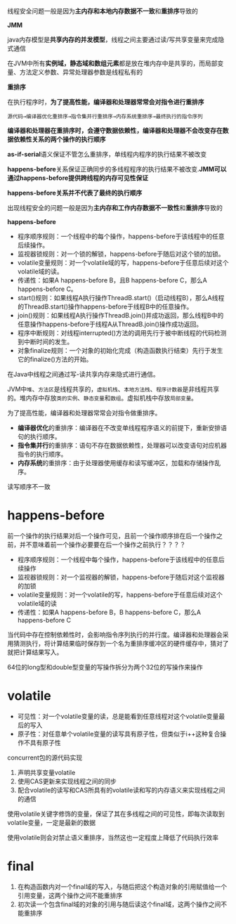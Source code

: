 线程安全问题一般是因为**主内存和本地内存数据不一致**和**重排序**导致的

**JMM**

java内存模型是**共享内存的并发模型**，线程之间主要通过读/写共享变量来完成隐式通信

在JVM中所有**实例域，静态域和数组元素**都是放在堆内存中是共享的，而局部变量、方法定义参数、异常处理器参数是线程私有的

**重排序**

在执行程序时，**为了提高性能，编译器和处理器常常会对指令进行重排序**

```
源代码→编译器优化重排序→指令集并行重排序→内存系统重排序→最终执行的指令序列
```

**编译器和处理器在重排序时，会遵守数据依赖性，编译器和处理器不会改变存在数据依赖性关系的两个操作的执行顺序**



**as-if-serial**语义保证不管怎么重排序，单线程内程序的执行结果不被改变

**happens-before**关系保证正确同步的多线程程序的执行结果不被改变.**JMM可以通过happens-before提供跨线程的内存可见性保证**

**happens-before关系并不代表了最终的执行顺序**

出现线程安全的问题一般是因为**主内存和工作内存数据不一致性**和**重排序**导致的

**happens-before**

* 程序顺序规则：一个线程中的每个操作，happens-before于该线程中的任意后续操作。
* 监视器锁规则：对一个锁的解锁，happens-before于随后对这个锁的加锁。
* volatile变量规则：对一个volatile域的写，happens-before于任意后续对这个volatile域的读。
* 传递性：如果A happens-before B，且B happens-before C，那么A happens-before C。
* start()规则：如果线程A执行操作ThreadB.start()（启动线程B），那么A线程的ThreadB.start()操作happens-before于线程B中的任意操作。
* join()规则：如果线程A执行操作ThreadB.join()并成功返回，那么线程B中的任意操作happens-before于线程A从ThreadB.join()操作成功返回。
* 程序中断规则：对线程interrupted()方法的调用先行于被中断线程的代码检测到中断时间的发生。
* 对象finalize规则：一个对象的初始化完成（构造函数执行结束）先行于发生它的finalize()方法的开始。











在Java中线程之间通过写-读共享内存来隐式进行通信。

JVM中`堆`、`方法区`是线程共享的，`虚拟机栈`、`本地方法栈`、`程序计数器`是非线程共享的。堆内存中存放`类的实例`、`静态变量`和`数组`。虚拟机栈中存放`局部变量`。



为了提高性能，编译器和处理器常常会对指令做重排序。

- **编译器优化**的重排序：编译器在不改变单线程程序语义的前提下，重新安排语句的执行顺序。
- **指令集并行**的重排序：语句不存在数据依赖性，处理器可以改变语句对应机器指令的执行顺序。
- **内存系统**的重排序：由于处理器使用缓存和读写缓冲区，加载和存储操作乱序。

读写顺序不一致

# happens-before

前一个操作的执行结果对后一个操作可见，且前一个操作顺序排在后一个操作之前，并不意味着前一个操作必要要在后一个操作之前执行？？？？

- 程序顺序规则：一个线程中每个操作，happens-before于该线程中的任意后续操作
- 监视器锁规则：对一个监视器的解锁，happens-before于随后对这个监视器的加锁
- volatile变量规则：对一个volatile的写，happens-before于任意后续对这个volatile域的读
- 传递性：如果A happens-before B，B happens-before C，那么A happens-before C

当代码中存在控制依赖性时，会影响指令序列执行的并行度。编译器和处理器会采用猜测执行，将计算结果临时保存到一个名为重排序缓冲区的硬件缓存中，猜对了就把计算结果写入。

64位的long型和double型变量的写操作拆分为两个32位的写操作来操作

# volatile

- 可见性：对一个volatile变量的读，总是能看到任意线程对这个volatile变量最后的写入
- 原子性：对任意单个volatile变量的读写具有原子性，但类似于i++这种复合操作不具有原子性

concurrent包的源代码实现

1. 声明共享变量volatile
2. 使用CAS更新来实现线程之间的同步
3. 配合volatile的读写和CAS所具有的volatile读和写的内存语义来实现线程之间的通信

使用volatile关键字修饰的变量，保证了其在多线程之间的可见性，即每次读取到volatile变量，一定是最新的数据 

使用volatile则会对禁止语义重排序，当然这也一定程度上降低了代码执行效率 

# final

1. 在构造函数内对一个final域的写入，与随后把这个构造对象的引用赋值给一个引用变量，这两个操作之间不能重排序
2. 初次读一个包含final域的对象的引用与随后读这个final域，这两个操作之间不能重排序